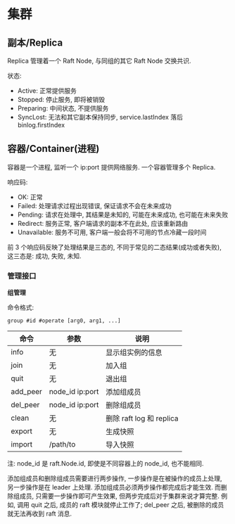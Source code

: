 # 集群

## 副本/Replica

Replica 管理着一个 Raft Node, 与同组的其它 Raft Node 交换共识.

状态:

* Active: 正常提供服务
* Stopped: 停止服务, 即将被销毁
* Preparing: 中间状态, 不提供服务
* SyncLost: 无法和其它副本保持同步, service.lastIndex 落后 binlog.firstIndex

## 容器/Container(进程)

容器是一个进程, 监听一个 ip:port 提供网络服务. 一个容器管理多个 Replica.

响应码:

* OK: 正常
* Failed: 处理请求过程出现错误, 保证请求不会在未来成功
* Pending: 请求在处理中, 其结果是未知的, 可能在未来成功, 也可能在未来失败
* Redirect: 服务正常, 客户端请求的副本不在此处, 应该重新路由
* Unavailable: 服务不可用, 客户端一般会将不可用的节点冷藏一段时间

前 3 个响应码反映了处理结果是三态的, 不同于常见的二态结果(成功或者失败), 这三态是: 成功, 失败, 未知.

### 管理接口

**组管理**

命令格式:

```
group #id #operate [arg0, arg1, ...]
```

命令 | 参数 | 说明
----|------|-----
info | 无 | 显示组实例的信息
join | 无 | 加入组
quit | 无 | 退出组
add_peer | node_id ip:port | 添加组成员
del_peer | node_id ip:port | 删除组成员
clean | 无 | 删除 raft log 和 replica
export | 无 | 生成快照
import | /path/to | 导入快照

注: node_id 是 raft.Node.id, 即使是不同容器上的 node_id, 也不能相同.

添加组成员和删除组成员需要进行两步操作, 一步操作是在被操作的成员上处理, 另一步操作是在 leader 上处理. 添加组成员必须两步操作都完成后才能生效. 而删除组成员, 只需要一步操作即可产生效果, 但两步完成后对于集群来说才算完整. 例如, 调用 quit 之后, 成员的 raft 模块就停止工作了; del_peer 之后, 被删除的成员就无法再收到 raft 消息.

